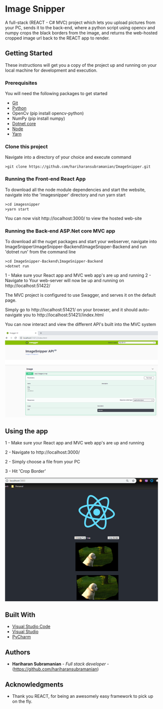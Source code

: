 # Image Snipper

A full-stack (REACT - C# MVC) project which lets you upload pictures from your PC, sends it to the back-end, where a python script using opencv and numpy crops the black borders from the image, and returns the web-hosted cropped image url back to the REACT app to render.

## Getting Started

These instructions will get you a copy of the project up and running on your local machine for development and execution.

### Prerequisites

You will need the following packages to get started

* [Git](https://git-scm.com/downloads)
* [Python](https://www.python.org/downloads/)
* OpenCv (pip install opencv-python) 
* NumPy (pip install numpy)
* [Dotnet core](https://www.microsoft.com/net/download)
* [Node](https://nodejs.org/en/download/)
* [Yarn](https://yarnpkg.com/lang/en/docs/install/#windows-stable)

### Clone this project

Navigate into a directory of your choice and execute command

```
>git clone https://github.com/hariharansubramanian/ImageSnipper.git
```

### Running the Front-end React App

To download all the node module dependencies and start the website, navigate into the 'imagesnipper' directory and run yarn start

```
>cd imagesnipper
>yarn start
```
You can now visit http://localhost:3000/ to view the hosted web-site

### Running the Back-end ASP.Net core MVC app

To download all the nuget packages and start your webserver, navigate into ImageSnipper\ImageSnipper-Backend\ImageSnipper-Backend and run 'dotnet run' from the command line

```
>cd ImageSnipper-Backend\ImageSnipper-Backend
>dotnet run
```
1 - Make sure your React app and MVC web app's are up and running
2 - Navigate to 
Your web-server will now be up and running on http://localhost:51422/ 

The MVC project is configured to use Swagger, and serves it on the default page.

Simply go to http://localhost:51421/ on your browser, and it should auto-navigate you to http://localhost:51421//index.html

You can now interact and view the different API's built into the MVC system

![Alt text](https://github.com/hariharansubramanian/ImageSnipper/blob/master/readme-assets/swagger-api-ui.PNG)

## Using the app

1 - Make sure your React app and MVC web app's are up and running

2 - Navigate to http://localhost:3000/ 

2 - Simply choose a file from your PC

3 - Hit 'Crop Border'


![Alt text](https://github.com/hariharansubramanian/ImageSnipper/blob/master/readme-assets/cropping-in-action.PNG)

## Built With

* [Visual Studio Code](https://code.visualstudio.com/) 
* [Visual Studio](https://visualstudio.microsoft.com/) 
* [PyCharm](https://www.jetbrains.com/pycharm/) 

## Authors

* **Hariharan Subramanian** - *Full stack developer* - (https://github.com/hariharansubramanian)

## Acknowledgments

* Thank you REACT, for being an awesomely easy framework to pick up on the fly.
